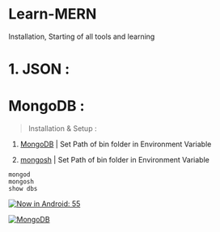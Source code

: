 # Learn-MERN
Installation, Starting of all tools and learning

# 1. JSON : 
# MongoDB : 
>Installation & Setup :


1. [MongoDB](https://www.mongodb.com/try/download/community) | Set Path of bin folder in Environment Variable

2. [mongosh](https://www.mongodb.com/try/download/shell) | Set Path of bin folder in Environment Variable    

~~~~
mongod
mongosh
show dbs
~~~~


[![Now in Android: 55](https://github.com/Sandip-Kanzariya/Codeforces/assets/105594748/e14ac8a1-674e-496a-8679-48dcbc42c5d9)](https://www.youtube.com/watch?v=Hc79sDi3f0U "Now in Android: 55")

[![MongoDB](https://github.com/Sandip-Kanzariya/Codeforces/assets/105594748/e14ac8a1-674e-496a-8679-48dcbc42c5d9)](https://github.com/Sandip-Kanzariya/Learn-MERN/assets/105594748/d94c4254-91f4-479e-be20-84435226d6ac)
